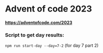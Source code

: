 # Advent of code 2023

#### https://adventofcode.com/2023

### Script to get day results:

`npm run start-day --day=7-2` (for day 7 part 2) 

